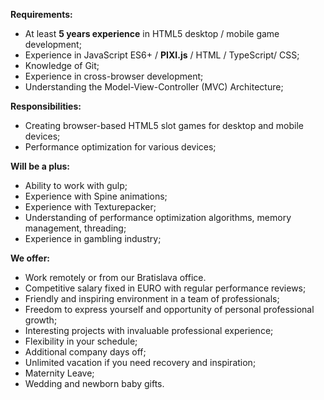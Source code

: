 **Requirements:**

  * At least **5 years experience** in HTML5 desktop / mobile game development;
  * Experience in JavaScript ES6+ / **PIXI.js** / HTML / TypeScript/ CSS;
  * Knowledge of Git;
  * Experience in cross-browser development;
  * Understanding the Model-View-Controller (MVC) Architecture;

**Responsibilities:**

  * Creating browser-based HTML5 slot games for desktop and mobile devices;
  * Performance optimization for various devices;

**Will be a plus:**

  * Ability to work with gulp;
  * Experience with Spine animations;
  * Experience with Texturepacker;
  * Understanding of performance optimization algorithms, memory management, threading;
  * Experience in gambling industry;

**We offer:**

  * Work remotely or from our Bratislava office.
  * Competitive salary fixed in EURO with regular performance reviews;
  * Friendly and inspiring environment in a team of professionals;
  * Freedom to express yourself and opportunity of personal professional growth;
  * Interesting projects with invaluable professional experience;
  * Flexibility in your schedule;
  * Additional company days off;
  * Unlimited vacation if you need recovery and inspiration;
  * Maternity Leave;
  * Wedding and newborn baby gifts.